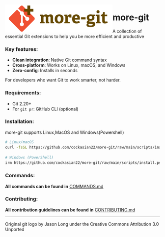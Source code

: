 <img align="left" width="350" height=auto src="https://raw.githubusercontent.com/cockasian22/more-git/refs/heads/main/images/logo.png"></img>
# more-git
A collection of essential Git extensions to help you be more efficient and productive 

### Key features:
- **Clean integration**: Native Git command syntax  
- **Cross-platform**: Works on Linux, macOS, and Windows  
- **Zero-config**: Installs in seconds  

For developers who want Git to work smarter, not harder.  

### Requirements:
- Git 2.20+
- For `git pr`: GitHub CLI (optional)

### Installation:
more-git supports Linux,MacOS and Windows(Powershell)
```bash
# Linux/macOS
curl -fsSL https://github.com/cockasian22/more-git/raw/main/scripts/install.sh | bash

# Windows (PowerShell)
irm https://github.com/cockasian22/more-git/raw/main/scripts/install.ps1 | iex
```


### Commands:
**All commands can be found in** [COMMANDS.md](COMMANDS.md)

### Contributing:
**All contribution guidelines can be found in** [CONTRIBUTING.md](CONTRIBUTING.md)

---
Original git logo by Jason Long under the Creative Commons Attribution 3.0 Unported
